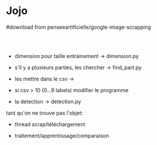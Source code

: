 # Jojo

#download from penseeartificielle/google-image-scrapping

<br><br>

- dimension pour taille entrainement -> dimension.py

- s'il y a plusieurs parties, les chercher -> find_part.py

- les mettre dans le csv -> 

- si csv > 10 (0...9 labels) modifier le programme

-  la detection -> detection.py



tant qu'on ne trouve pas l'objet:

  - thread scrap/téléchargement
  
  - traitement/apprentissage/comparaison


